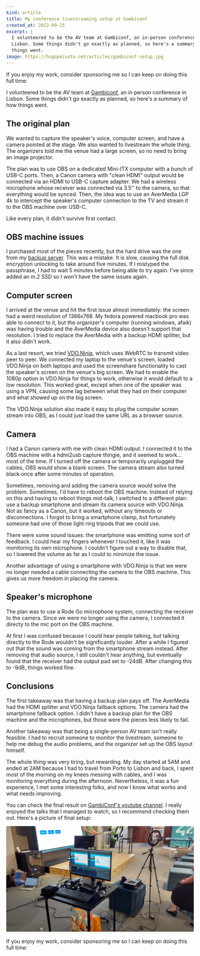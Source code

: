 ```yaml
---
kind: article
title: My conference livestreaming setup at Gambiconf
created_at: 2022-09-25
excerpt: |
  I volunteered to be the AV team at Gambiconf, an in-person conference in
  Lisbon. Some things didn't go exactly as planned, so here's a summary of how
  things went.
image: https://hugopeixoto.net/articles/gambiconf-setup.jpg
---
```


<aside markdown="1">
  If you enjoy my work, consider sponsoring me so I can keep on doing this full
  time: <https://github.com/sponsors/hugopeixoto>
</aside>

I volunteered to be the AV team at [Gambiconf](https://gambiconf.dev/), an in
person conference in Lisbon. Some things didn't go exactly as planned, so
here's a summary of how things went.


## The original plan

We wanted to capture the speaker's voice, computer screen, and have a camera
pointed at the stage. We also wanted to livestream the whole thing. The
organizers told me the venue had a large screen, so no need to bring an image
projector.

The plan was to use OBS on a dedicated Mini-ITX computer with a bunch of USB-C
ports. Then, a Canon camera with "clean HDMI" output would be connected via an
HDMI to USB-C capture adapter. We had a wireless microphone whose receiver was
connected via 3.5'' to the camera, so that everything would be synced. Then,
the idea was to use an AverMedia LGP 4k to intercept the speaker's computer
connection to the TV and stream it to the OBS machine over USB-C.

Like every plan, it didn't survive first contact.

## OBS machine issues

I purchased most of the pieces recently, but the hard drive was the one from my
[backup server][backup-server]. This was a mistake. It is slow, causing the
full disk encryption unlocking to take around five minutes. If I mistyped the
passphrase, I had to wait 5 minutes before being able to try again. I've since
added an m.2 SSD so I won't have the same issues again.


## Computer screen

I arrived at the venue and hit the first issue almost immediately: the screen
had a weird resolution of 1366x768. My fedora powered macbook pro was able to
connect to it, but the organizer's computer (running windows, afaik) was having
trouble and the AverMedia device also doesn't support that resolution. I tried
to replace the AverMedia with a backup HDMI splitter, but it also didn't work.

As a last resort, we tried [VDO.Ninja][vdo], which uses WebRTC to transmit
video peer to peer. We connected my laptop to the venue's screen, loaded
VDO.Ninja on both laptops and used the screenshare functionality to cast the
speaker's screen on the venue's big screen. We had to enable the 1080p option
in VDO.Ninja for things to work, otherwise it would default to a low
resolution. This worked great, except when one of the speaker was using a VPN,
causing some lag between what they had on their computer and what showed up on
the big screen.

The VDO.Ninja solution also made it easy to plug the computer screen stream
into OBS, as I could just load the same URL as a browser source.


## Camera

I had a Canon camera with me with clean HDMI output. I connected it to the OBS
machine with a hdmi2usb capture thingie, and it seemed to work... most of the
time. If I turned off the camera or temporarily unplugged the cables, OBS would
show a blank screen. The camera stream also turned black once after some
minutes of operation.

Sometimes, removing and adding the camera source would solve the problem.
Sometimes, I'd have to reboot the OBS machine. Instead of relying on this and
having to reboot things mid-talk, I switched to a different plan: use a backup
smartphone and stream its camera source with VDO.Ninja. Not as fancy as a
Canon, but it worked, without any timeouts or disconnections. I forgot to bring
a smartphone clamp, but fortunately someone had one of those light ring tripods
that we could use.

There were some sound issues: the smartphone was emitting some sort of
feedback. I could hear my fingers whenever I touched it, like it was monitoring
its own microphone. I couldn't figure out a way to disable that, so I lowered
the volume as far as I could to minimize the issue.

Another advantage of using a smartphone with VDO.Ninja is that we were no
longer needed a cable connecting the camera to the OBS machine. This gives us
more freedom in placing the camera.


## Speaker's microphone

The plan was to use a Rode Go microphone system, connecting the receiver to the
camera. Since we were no longer using the camera, I connected it directy to the
mic port on the OBS machine.

At first I was confused because I could hear people talking, but talking
directly to the Rode wouldn't be significantly louder. After a while I figured
out that the sound was coming from the smartphone stream instead. After
removing that audio source, I still couldn't hear anything, but eventually
found that the receiver had the output pad set to -24dB. After changing this to
-9dB, things worked fine.


## Conclusions

The first takeaway was that having a backup plan pays off. The AverMedia had
the HDMI splitter and VDO.Ninja fallback options. The camera had the smartphone
fallback option. I didn't have a backup plan for the OBS machine and the
microphones, but those were the pieces less likely to fail.

Another takeaway was that being a single-person AV team isn't really feasible.
I had to recruit someone to monitor the livestream, someone to help me debug
the audio problems, and the organizer set up the OBS layout himself.

The whole thing was very tiring, but rewarding. My day started at 5AM and ended
at 2AM because I had to travel from Porto to Lisbon and back, I spent most of
the morning on my knees messing with cables, and I was monitoring everything
during the afternoon. Nevertheless, it was a fun experience, I met some
interesting folks, and now I know what works and what needs improving.

You can check the final result on [GambiConf's youtube
channel](https://www.youtube.com/watch?v=EVJZavbMThs). I really enjoyed the
talks that I managed to watch, so I recommend checking them out. Here's a
picture of final setup:

![](gambiconf-setup.jpg)


<aside markdown="1">
  If you enjoy my work, consider sponsoring me so I can keep on doing this full
  time: <https://github.com/sponsors/hugopeixoto>
</aside>

[backup-server]: /articles/upgrading-my-backup-servers-hard-drive.html
[vdo]: https://vdo.ninja
